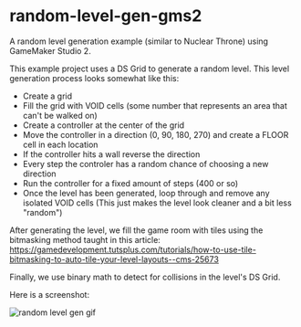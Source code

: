 # random-level-gen-gms2
A random level generation example (similar to Nuclear Throne) using GameMaker Studio 2.

This example project uses a DS Grid to generate a random level. This level generation process looks somewhat like this:
- Create a grid
- Fill the grid with VOID cells (some number that represents an area that can't be walked on)
- Create a controller at the center of the grid
- Move the controller in a direction (0, 90, 180, 270) and create a FLOOR cell in each location
- If the controller hits a wall reverse the direction
- Every step the controler has a random chance of choosing a new direction
- Run the controller for a fixed amount of steps (400 or so)
- Once the level has been generated, loop through and remove any isolated VOID cells (This just makes the level look cleaner and a bit less "random")

After generating the level, we fill the game room with tiles using the bitmasking method taught in this article: https://gamedevelopment.tutsplus.com/tutorials/how-to-use-tile-bitmasking-to-auto-tile-your-level-layouts--cms-25673

Finally, we use binary math to detect for collisions in the level's DS Grid.

Here is a screenshot:

![random level gen gif](https://user-images.githubusercontent.com/35774957/35686554-c1e73e1c-0729-11e8-84e7-f71b29f87354.gif)
